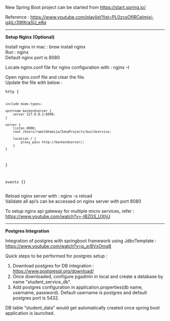 <p class="has-line-data" data-line-start="0" data-line-end="1">New Spring Boot project can be started from <a href="https://start.spring.io/">https://start.spring.io/</a></p>
<p class="has-line-data" data-line-start="2" data-line-end="3">Reference : <a href="https://www.youtube.com/playlist?list=PL0zysOflRCelmjxj-g4jLr3WKraSU_e8q">https://www.youtube.com/playlist?list=PL0zysOflRCelmjxj-g4jLr3WKraSU_e8q</a></p>

___

**Setup Nginx (Optional)**

<p class="has-line-data" data-line-start="0" data-line-end="3">Install nginx in mac : brew install nginx<br>
Run : nginx<br>
Default nginx port is 8080</p>
<p class="has-line-data" data-line-start="4" data-line-end="5">Locate nginx.conf file for nginx configuration with : nginx -t</p>
<p class="has-line-data" data-line-start="6" data-line-end="8">Open nginx.conf file and clear the file.<br>
Update the file with below :</p>
<pre><code class="has-line-data" data-line-start="9" data-line-end="29">http {

    include mime.types;

    upstream backendserver {
        server 127.0.0.1:8090;
    }

    server {
        listen 8080;
        root /Users/ramitdhamija/IdeaProjects/buildservice;

        location / {
            proxy_pass http://backendserver/;
        }
    }
}

events {}
</code></pre>
<p class="has-line-data" data-line-start="30" data-line-end="32">Reload nginx server with :  nginx -s reload<br>
Validate all api’s can be accessed on nginx server with port 8080</p>
<p class="has-line-data" data-line-start="33" data-line-end="34">To setup nginx api gateway for multiple micro services, refer : <a href="https://www.youtube.com/watch?v=-IBZGS_UXhU">https://www.youtube.com/watch?v=-IBZGS_UXhU</a></p>

___
**Postgres Integration**

<p class="has-line-data" data-line-start="0" data-line-end="1">Integration of postgres with springboot framework using JdbcTemplate : <a href="https://www.youtube.com/watch?v=p_xrBVxOmq8">https://www.youtube.com/watch?v=p_xrBVxOmq8</a></p>
<p class="has-line-data" data-line-start="2" data-line-end="3">Quick steps to be performed for postgres setup :</p>
<ol>
<li class="has-line-data" data-line-start="3" data-line-end="4">Download postgres for DB integration : <a href="https://www.postgresql.org/download/">https://www.postgresql.org/download/</a></li>
<li class="has-line-data" data-line-start="4" data-line-end="5">Once downloaded, configure pgadmin in local and create a database by name "student_service_db".</li>
<li class="has-line-data" data-line-start="5" data-line-end="7">Add postgres configuration in application.properties(db name, username, password). Default username is postgres and default postgres port is 5432.</li>
</ol>
<p class="has-line-data" data-line-start="7" data-line-end="8">DB table “student_data” would get automatically created once spring boot application is launched.</p>
